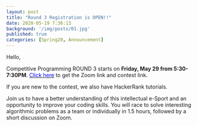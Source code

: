 ```yaml
---
layout: post
title: "Round 3 Registration is OPEN!!"
date: 2020-05-19 7:36:13
background: '/img/posts/01.jpg'
published: true
categories: [Spring20, Announcement]
---
```

Hello,

Competitive Programming ROUND 3 starts on **Friday, May 29 from 5:30-7:30PM**. [<span style="color: blue">Click here</span>](http://bit.ly/UWBcomp) to get the Zoom link and contest link.

If you are new to the contest, we also have HackerRank tutorials.

Join us to have a better understanding of this intellectual e-Sport and an opportunity to improve your coding skills.
You will race to solve interesting algorithmic problems as a team or individually in 1.5 hours, followed by a short discussion on Zoom.
